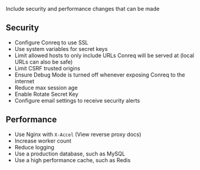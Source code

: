 Include security and performance changes that can be made

## Security

-   Configure Conreq to use SSL
-   Use system variables for secret keys
-   Limit allowed hosts to only include URLs Conreq will be served at (local URLs can also be safe)
-   Limit CSRF trusted origins
-   Ensure Debug Mode is turned off whenever exposing Conreq to the internet
-   Reduce max session age
-   Enable Rotate Secret Key
-   Configure email settings to receive security alerts

## Performance

-   Use Nginx with `X-Accel` (View reverse proxy docs)
-   Increase worker count
-   Reduce logging
-   Use a production database, such as MySQL
-   Use a high performance cache, such as Redis
